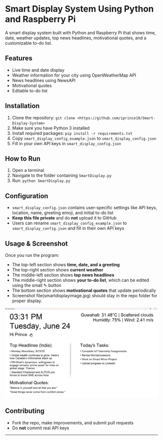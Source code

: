 # Smart Display System Using Python and Raspberry Pi

A smart display system built with Python and Raspberry Pi that shows time, date, weather updates, top news headlines, motivational quotes, and a customizable to-do list.

## Features

* Live time and date display
* Weather information for your city using OpenWeatherMap API
* News headlines using NewsAPI
* Motivational quotes
* Editable to-do list

## Installation

1. Clone the repository:
   `git clone <https://github.com/iprince10/Smart-Display-System>`
2. Make sure you have Python 3 installed
3. Install required packages:
   `pip install -r requirements.txt`
4. Copy `smart_display_config_example.json` to `smart_display_config.json`
5. Fill in your own API keys in `smart_display_config.json`

## How to Run

1. Open a terminal
2. Navigate to the folder containing `SmartDisplay.py`
3. Run:
   `python SmartDisplay.py`

## Configuration

* `smart_display_config.json` contains user-specific settings like API keys, location, name, greeting emoji, and initial to-do list
* **Keep this file private** and do **not** upload it to GitHub
* Users can rename `smart_display_config_example.json` to `smart_display_config.json` and fill in their own API keys

## Usage & Screenshot

Once you run the program:

* The top-left section shows **time, date, and a greeting**
* The top-right section shows **current weather**
* The middle-left section shows **top news headlines**
* The middle-right section shows **your to-do list**, which can be edited using the small ✎ button
* The bottom section shows **motivational quotes** that update periodically
* Screenshot file(smartdisplayimage.jpg) should stay in the repo folder for proper display.

![Smart Display System Screenshot](https://github.com/iprince10/Smart-Display-System/blob/main/smartdisplayimage.jpg?raw=true)

## Contributing

* Fork the repo, make improvements, and submit pull requests
* Do **not** commit real API keys

---

